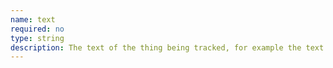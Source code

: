 ```yaml
---
name: text
required: no
type: string
description: The text of the thing being tracked, for example the text of a link, button or tab. This can either be passed from a data attribute in the markup or generated automatically for elements where the text changes, for example the ‘Show all sections’ link in an accordion, which can also read ‘Hide all sections’.
---
```

